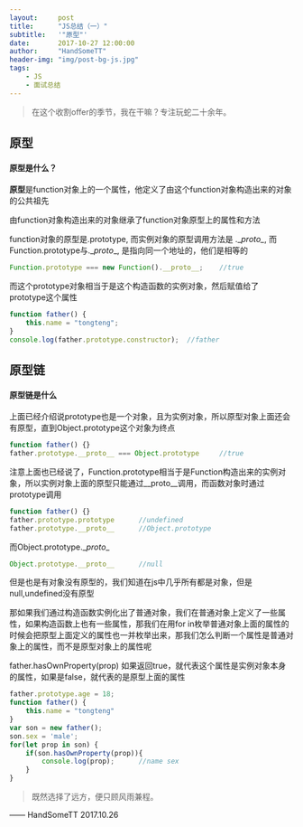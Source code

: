 ```yaml
---
layout:     post
title:      "JS总结（一）"
subtitle:	'"原型"'
date:       2017-10-27 12:00:00
author:     "HandSomeTT"
header-img: "img/post-bg-js.jpg"
tags:
    - JS
    - 面试总结
---
```


> 在这个收割offer的季节，我在干嘛？专注玩蛇二十余年。


## 原型

#### 原型是什么？

**原型**是function对象上的一个属性，他定义了由这个function对象构造出来的对象的公共祖先

由function对象构造出来的对象继承了function对象原型上的属性和方法

function对象的原型是.prototype, 而实例对象的原型调用方法是 .\__proto\__, 而Function.prototype与.\__proto__, 是指向同一个地址的，他们是相等的

```js
Function.prototype === new Function().__proto__;    //true
```

而这个prototype对象相当于是这个构造函数的实例对象，然后赋值给了prototype这个属性

```js
function father() {
    this.name = "tongteng";
}
console.log(father.prototype.constructor);  //father
```


## 原型链

#### 原型链是什么

上面已经介绍说prototype也是一个对象，且为实例对象，所以原型对象上面还会有原型，直到Object.prototype这个对象为终点

```js
function father() {}
father.prototype.__proto__ === Object.prototype     //true
```

注意上面也已经说了，Function.prototype相当于是Function构造出来的实例对象，所以实例对象上面的原型只能通过\__proto__调用，而函数对象时通过prototype调用

```js
function father() {}
father.prototype.prototype      //undefined
father.prototype.__proto__      //Object.prototype
```

而Object.prototype.\__proto__

```js
Object.prototype.__proto__      //null
```


但是也是有对象没有原型的，我们知道在js中几乎所有都是对象，但是null,undefined没有原型

那如果我们通过构造函数实例化出了普通对象，我们在普通对象上定义了一些属性，如果构造函数上也有一些属性，那我们在用for in枚举普通对象上面的属性的时候会把原型上面定义的属性也一并枚举出来，那我们怎么判断一个属性是普通对象上的属性，而不是原型对象上的属性呢

father.hasOwnProperty(prop)  如果返回true，就代表这个属性是实例对象本身的属性，如果是false，就代表的是原型上面的属性

```js
father.prototype.age = 18;
function father() {
	this.name = "tongteng"
}
var son = new father();
son.sex = 'male';
for(let prop in son) {
	if(son.hasOwnProperty(prop)){
		console.log(prop);      //name sex
	}
}
```




>既然选择了远方，便只顾风雨兼程。

—— HandSomeTT 2017.10.26